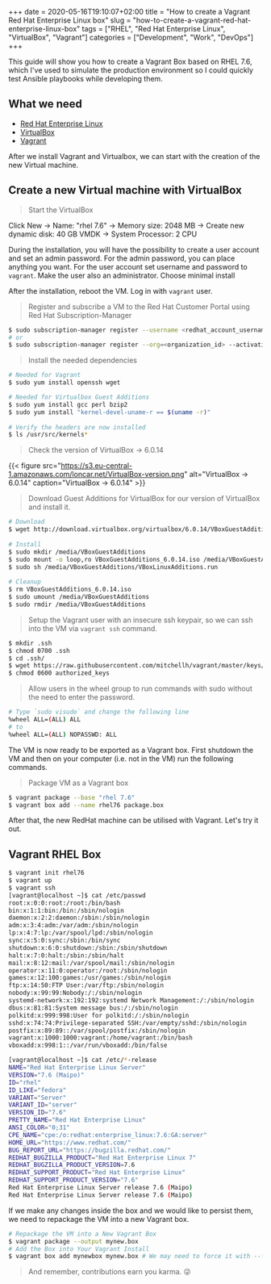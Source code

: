 +++ 
date = 2020-05-16T19:10:07+02:00
title = "How to create a Vagrant Red Hat Enterprise Linux box"
slug = "how-to-create-a-vagrant-red-hat-enterprise-linux-box"
tags = ["RHEL", "Red Hat Enterprise Linux", "VirtualBox", "Vagrant"]
categories = ["Development", "Work", "DevOps"]
+++

This guide will show you how to create a Vagrant Box based on RHEL 7.6, which I've used to simulate the production environment so I could quickly test Ansible playbooks while developing them.

## What we need

* [Red Hat Enterprise Linux](https://developers.redhat.com/products/rhel/download)
* [VirtualBox](https://www.virtualbox.org/wiki/Downloads)
* [Vagrant](https://www.vagrantup.com/downloads.html)


After we install Vagrant and Virtualbox, we can start with the creation of the new Virtual machine.

## Create a new Virtual machine with VirtualBox

> Start the VirtualBox

Click New → Name: "rhel 7.6" → Memory size: 2048 MB → Create new dynamic disk: 40 GB VMDK → System Processor: 2 CPU

During the installation, you will have the possibility to create a user account and set an admin password. For the admin password, you can place anything you want. For the user account set username and password to `vagrant`. Make the user also an administrator. Choose minimal install

After the installation, reboot the VM. Log in with `vagrant` user.

> Register and subscribe a VM to the Red Hat Customer Portal using Red Hat Subscription-Manager

```bash
$ sudo subscription-manager register --username <redhat_account_username> --password <redhat_account_password> --auto-attach
# or
$ sudo subscription-manager register --org=<organization_id> --activationkey=<activation_key_name>
```

> Install the needed dependencies

```bash
# Needed for Vagrant
$ sudo yum install openssh wget

# Needed for Virtualbox Guest Additions
$ sudo yum install gcc perl bzip2
$ sudo yum install "kernel-devel-uname-r == $(uname -r)"
 
# Verify the headers are now installed
$ ls /usr/src/kernels*
```

> Check the version of VirtualBox → 6.0.14

{{< figure src="https://s3.eu-central-1.amazonaws.com/loncar.net/VirtualBox-version.png" alt="VirtualBox → 6.0.14" caption="VirtualBox → 6.0.14" >}}

> Download Guest Additions for VirtualBox for our version of VirtualBox and install it.

```bash
# Download
$ wget http://download.virtualbox.org/virtualbox/6.0.14/VBoxGuestAdditions_6.0.14.iso
 
# Install
$ sudo mkdir /media/VBoxGuestAdditions
$ sudo mount -o loop,ro VBoxGuestAdditions_6.0.14.iso /media/VBoxGuestAdditions/
$ sudo sh /media/VBoxGuestAdditions/VBoxLinuxAdditions.run
 
# Cleanup
$ rm VBoxGuestAdditions_6.0.14.iso
$ sudo umount /media/VBoxGuestAdditions
$ sudo rmdir /media/VBoxGuestAdditions
```

> Setup the Vagrant user with an insecure ssh keypair, so we can ssh into the VM via `vagrant ssh` command.

```bash
$ mkdir .ssh
$ chmod 0700 .ssh
$ cd .ssh/
$ wget https://raw.githubusercontent.com/mitchellh/vagrant/master/keys/vagrant.pub -O authorized_keys
$ chmod 0600 authorized_keys
```

> Allow users in the wheel group to run commands with sudo without the need to enter the password.

```bash
# Type `sudo visudo` and change the following line
%wheel ALL=(ALL) ALL 
# to
%wheel ALL=(ALL) NOPASSWD: ALL
```

The VM is now ready to be exported as a Vagrant box. First shutdown the VM and then on your computer (i.e. not in the VM) run the following commands.

> Package VM as a Vagrant box

```bash
$ vagrant package --base "rhel 7.6"
$ vagrant box add --name rhel76 package.box
```

After that, the new RedHat machine can be utilised with Vagrant. Let's try it out.

## Vagrant RHEL Box

```bash
$ vagrant init rhel76
$ vagrant up
$ vagrant ssh
[vagrant@localhost ~]$ cat /etc/passwd
root:x:0:0:root:/root:/bin/bash
bin:x:1:1:bin:/bin:/sbin/nologin
daemon:x:2:2:daemon:/sbin:/sbin/nologin
adm:x:3:4:adm:/var/adm:/sbin/nologin
lp:x:4:7:lp:/var/spool/lpd:/sbin/nologin
sync:x:5:0:sync:/sbin:/bin/sync
shutdown:x:6:0:shutdown:/sbin:/sbin/shutdown
halt:x:7:0:halt:/sbin:/sbin/halt
mail:x:8:12:mail:/var/spool/mail:/sbin/nologin
operator:x:11:0:operator:/root:/sbin/nologin
games:x:12:100:games:/usr/games:/sbin/nologin
ftp:x:14:50:FTP User:/var/ftp:/sbin/nologin
nobody:x:99:99:Nobody:/:/sbin/nologin
systemd-network:x:192:192:systemd Network Management:/:/sbin/nologin
dbus:x:81:81:System message bus:/:/sbin/nologin
polkitd:x:999:998:User for polkitd:/:/sbin/nologin
sshd:x:74:74:Privilege-separated SSH:/var/empty/sshd:/sbin/nologin
postfix:x:89:89::/var/spool/postfix:/sbin/nologin
vagrant:x:1000:1000:vagrant:/home/vagrant:/bin/bash
vboxadd:x:998:1::/var/run/vboxadd:/bin/false

[vagrant@localhost ~]$ cat /etc/*-release
NAME="Red Hat Enterprise Linux Server"
VERSION="7.6 (Maipo)"
ID="rhel"
ID_LIKE="fedora"
VARIANT="Server"
VARIANT_ID="server"
VERSION_ID="7.6"
PRETTY_NAME="Red Hat Enterprise Linux"
ANSI_COLOR="0;31"
CPE_NAME="cpe:/o:redhat:enterprise_linux:7.6:GA:server"
HOME_URL="https://www.redhat.com/"
BUG_REPORT_URL="https://bugzilla.redhat.com/"
REDHAT_BUGZILLA_PRODUCT="Red Hat Enterprise Linux 7"
REDHAT_BUGZILLA_PRODUCT_VERSION=7.6
REDHAT_SUPPORT_PRODUCT="Red Hat Enterprise Linux"
REDHAT_SUPPORT_PRODUCT_VERSION="7.6"
Red Hat Enterprise Linux Server release 7.6 (Maipo)
Red Hat Enterprise Linux Server release 7.6 (Maipo)
```

If we make any changes inside the box and we would like to persist them, we need to repackage the VM into a new Vagrant box.

```bash
# Repackage the VM into a New Vagrant Box
$ vagrant package --output mynew.box
# Add the Box into Your Vagrant Install
$ vagrant box add mynewbox mynew.box # We may need to force it with --force
```

> And remember, contributions earn you karma. 😜
